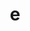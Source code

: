 ---
title: e
parent: Words
last_modified_date: 2021-10-21

see_also:
  - "f"
transcriptions:
  - ˈi
translations:
  - "hi; hello"
  - "(confirmation of attention)"
etymology:
  it was easy to type
examples:
  - bzo: "E!"
    eng: "Hello!"
  - bzo: "Hyume!\n> E?"
    eng: "Hey you!\n> Yes?"
---